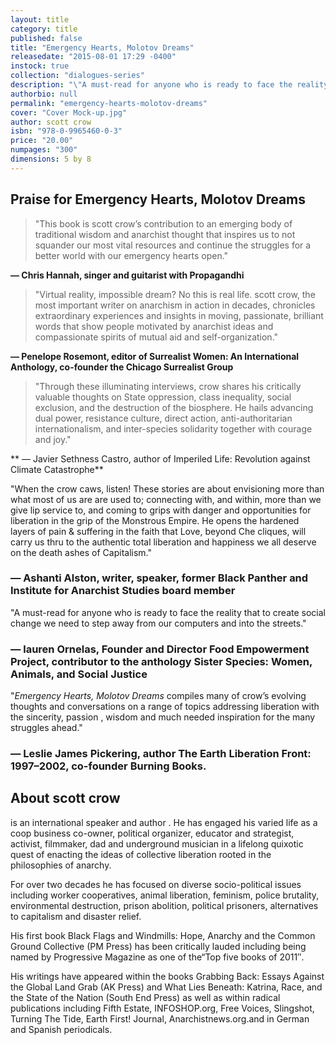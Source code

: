 ```yaml
---
layout: title
category: title
published: false
title: "Emergency Hearts, Molotov Dreams"
releasedate: "2015-08-01 17:29 -0400"
instock: true
collection: "dialogues-series"
description: "\"A must-read for anyone who is ready to face the reality that to create social change we need to step away from our computers and into the streets.\"\n — lauren Ornelas, Founder and Director Food Empowerment Project, contributor to the anthology Sister Species: Women, Animals, and Social Justice"
authorbio: null
permalink: "emergency-hearts-molotov-dreams"
cover: "Cover Mock-up.jpg"
author: scott crow
isbn: "978-0-9965460-0-3"
price: "20.00"
numpages: "300"
dimensions: 5 by 8
---
```







## Praise for Emergency Hearts, Molotov Dreams

> "This book is scott crow’s contribution to an emerging body of traditional wisdom and anarchist thought that inspires us to not squander our most vital resources and continue the struggles for a better world with our emergency hearts open."

**— Chris Hannah, singer and guitarist with Propagandhi**

> "Virtual reality, impossible dream? No this is real life. scott crow, the most important writer on anarchism in action in decades, chronicles extraordinary experiences and insights in moving, passionate, brilliant words that show people motivated by anarchist ideas and compassionate spirits of  mutual aid and self-organization."

**—  Penelope Rosemont, editor of Surrealist Women: An International Anthology, co-founder the Chicago Surrealist Group**

> "Through these illuminating interviews, crow shares his critically valuable thoughts on State oppression, class inequality, social exclusion, and the destruction of the biosphere. He hails advancing dual power, resistance culture, direct action, anti-authoritarian internationalism, and inter-species solidarity together with courage and joy."

** — Javier Sethness Castro, author of Imperiled Life: Revolution against Climate Catastrophe**

"When the crow caws, listen! These stories are about envisioning more than what most of us are are used to; connecting with, and within, more than we give lip service to, and coming to grips with danger and opportunities for liberation in the grip of the Monstrous Empire. He opens the hardened layers of pain & suffering in the faith that Love, beyond Che cliques, will carry us thru to the authentic total liberation and happiness we all deserve on the death ashes of Capitalism." 
### — Ashanti Alston, writer, speaker, former Black Panther and Institute for Anarchist Studies board member

"A must-read for anyone who is ready to face the reality that to create social change we need to step away from our computers and into the streets."
### — lauren Ornelas, Founder and Director Food Empowerment Project, contributor to the anthology Sister Species: Women, Animals, and Social Justice

"_Emergency Hearts, Molotov Dreams_ compiles many of crow’s evolving thoughts and conversations on a range of topics addressing liberation with the sincerity, passion , wisdom and much needed inspiration for the many struggles ahead." 
### — Leslie James Pickering, author The Earth Liberation Front: 1997–2002, co-founder Burning Books.



## About scott crow
is an international speaker and author . He has engaged his varied life as a coop business co-owner, political organizer, educator and strategist, activist, filmmaker, dad and underground musician in a lifelong quixotic quest of enacting the ideas of collective liberation rooted in the philosophies of anarchy.

For over two decades he has focused on diverse socio-political issues including worker cooperatives, animal liberation, feminism, police brutality, environmental destruction, prison abolition, political prisoners, alternatives to capitalism and disaster relief.

His first book Black Flags and Windmills: Hope, Anarchy and the Common Ground Collective (PM Press) has been critically lauded including being named by Progressive Magazine as one of the“Top five books of 2011″.

His writings have appeared within the books Grabbing Back: Essays Against the Global Land Grab (AK Press) and What Lies Beneath: Katrina, Race, and the State of the Nation (South End Press) as well as within radical publications including Fifth Estate, INFOSHOP.org, Free Voices, Slingshot, Turning The Tide, Earth First! Journal, Anarchistnews.org.and in German and Spanish periodicals.
